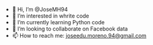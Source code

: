 - 👋 Hi, I’m @JoseMH94
- 👀 I’m interested in whrite code
- 🌱 I’m currently learning Python code
- 💞️ I’m looking to collaborate on Facebook data
- 📫 How to reach me: joseedu.moreno.94@gmail.com

<!---
JoseMH94/JoseMH94 is a ✨ special ✨ repository because its `README.md` (this file) appears on your GitHub profile.
You can click the Preview link to take a look at your changes.
--->
